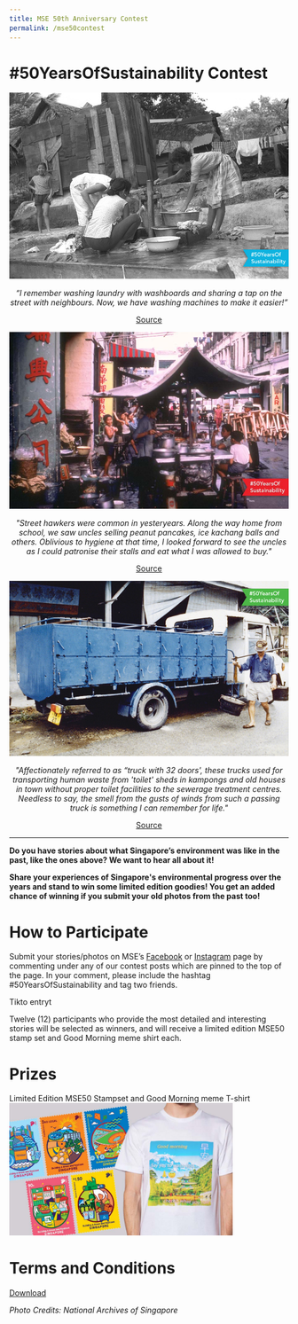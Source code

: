 ```yaml
---
title: MSE 50th Anniversary Contest
permalink: /mse50contest
---
```


<h1>#50YearsOfSustainability Contest</h1>

<center>
<img src="/images/mse50/c1.jpg" alt="washing laundry in the past">
<p><em>“I remember washing laundry with washboards and sharing a tap on the street with neighbours. Now, we have washing machines to make it easier!”</em></p> 
<a href="https://www.singaporememory.sg/contents/SMB-10454abc-62f7-4223-aaa2-820870adda77">Source</a>

<p></p>
  
<img src="/images/mse50/c2.jpg" alt="street hawkers in the past">
<p><em>"Street hawkers were common in yesteryears.  Along the way home from school, we saw uncles selling peanut pancakes, ice kachang balls and others.  Oblivious to hygiene at that time, I looked forward to see the uncles as I could patronise their stalls and eat what I was allowed to buy."</em></p>
<a href="https://www.singaporememory.sg/contents/SMB-22f9fc67-d20d-4ca7-a4b4-cb1168ae137d">Source</a>

<p></p>
  
<img src="/images/mse50/c3.jpg" alt="night soil collection in the past">
<p><em>"Affectionately referred to as “truck with 32 doors', these trucks used for transporting human waste from 'toilet' sheds in kampongs and old houses in town without proper toilet facilities to the sewerage treatment centres.  Needless to say, the smell from the gusts of winds from such a passing truck is something I can remember for life."</em></p>
 <a href="https://www.singaporememory.sg/contents/SMB-ad16d49b-0996-4e29-b2f0-5a115a2f656e">Source</a>

</center>

<hr>

<p><strong>Do you have stories about what Singapore’s environment was like in the past, like the ones above? We want to hear all about it! </strong></p>

<p><strong>Share your experiences of Singapore's environmental progress over the years and stand to win some limited edition goodies! You get an added chance of winning if you submit your old photos from the past too!</strong>

 <h1>How to Participate</h1>

Submit your stories/photos on MSE’s <a href="www.facebook.com/msesingapore">Facebook</a> or <a href="www.instagram.com/msesingapore">Instagram</a> page by commenting under any of our contest posts which are pinned to the top of the page. In your comment, please include the hashtag #50YearsOfSustainability and tag two friends. 

Tikto entryt

Twelve (12) participants who provide the most detailed and interesting stories will be selected as winners, and will receive a limited edition MSE50 stamp set and Good Morning meme shirt each.

  
  
<h1>Prizes</h1>
Limited Edition MSE50 Stampset and Good Morning meme T-shirt 
<img src="/images/mse50/c4.jpg" alt="prizes" width="80%">





<h1>Terms and Conditions</h1>

[Download](/images/mse50/msetnc.pdf)


<em>Photo Credits: National Archives of Singapore</em>
